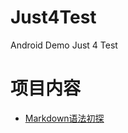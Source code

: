 # Just4Test
Android Demo Just 4 Test

# 项目内容
- [Markdown语法初探](https://github.com/gongGP/Just4Test/blob/master/Markdown%E8%AF%AD%E6%B3%95%E5%88%9D%E6%8E%A2.md)
